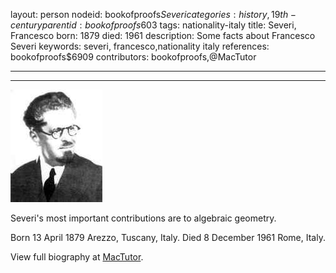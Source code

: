 layout: person
nodeid: bookofproofs$Severi
categories: history,19th-century
parentid: bookofproofs$603
tags: nationality-italy
title: Severi, Francesco
born: 1879
died: 1961
description: Some facts about Francesco Severi
keywords: severi, francesco,nationality italy
references: bookofproofs$6909
contributors: bookofproofs,@MacTutor

---


---

![Severi.jpg](https://github.com/bookofproofs/bookofproofs.github.io/blob/main/_sources/_assets/images/portraits/Severi.jpg?raw=true)

Severi's most important contributions are to algebraic geometry.

Born 13 April 1879 Arezzo, Tuscany, Italy. Died 8 December 1961 Rome, Italy.


View full biography at [MacTutor](https://mathshistory.st-andrews.ac.uk/Biographies/Severi/).